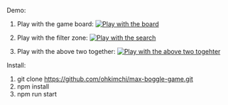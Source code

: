 Demo:
1. Play with the game board:
[![Play with the board]()](https://www.youtube.com/watch?v=IXK4qaX3uJI&feature=youtu.be)

2. Play with the filter zone:
[![Play with the search]()](https://www.youtube.com/watch?v=I92EE25y9kM&feature=youtu.be)

3. Play with the above two together: 
[![Play with the above two togehter]()](https://www.youtube.com/watch?v=-mlR4x827EI&feature=youtu.be)

Install:
1. git clone https://github.com/ohkimchi/max-boggle-game.git
2. npm install
3. npm run start